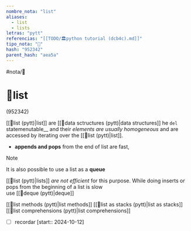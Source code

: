 ```yaml
---
nombre_nota: "list"
aliases:
  - list
  - lists
letras: "pytt"
referencias: "[[TODO/🏛️python tutorial (dcb4c).md]]"
tipo_nota: "📑"
hash: "952342"
parent_hash: "aea5a"
---
```


#nota/📑

# 📑list
<div class="hash">(952342)</div>



[[📑list (pytt)|list]] are [[📑data sctructures (pytt)|data structures]] he `del` statemenutable__   and their _elements are usually homogeneous_ and are accessed by iterating over the [[📑list (pytt)|list]].

- __appends and pops__ from the end of list are fast,

> [!NOTE] 
>  It is also possible to use a list as a __queue__
>  
>   [[📑list (pytt)|lists]] _are not efficient_ for this purpose. While  doing inserts or pops from the beginning of a list is slow  
>   use [[📑deque (pytt)|deque]]


[[📑list methods (pytt)|list methods]]
[[📑list as stacks (pytt)|list as stacks]]
[[📑list comprehensions (pytt)|list comprehensions]]


- [ ] recordar  [start:: 2024-10-12]